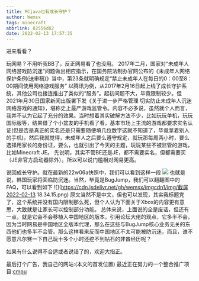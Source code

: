 ```yaml
---
title: MCjava也有成长守护？
author: Wemsx
tags: minecraft
abbrlink: 82556d82
date: 2022-02-13 17:57:35
---
```

进来看看？
<!--more-->
玩网易？不用听我BB了，反正网易看了也没用。
2017年二月，国家对“未成年人网络游戏防沉迷”问题做出相应指示，在国务院法制办官网公布的《未成年人网络保护条例(送审稿)》当中，第23条就明确规定“禁止未成年人在每日的0：00至8：00期间使用网络游戏服务”
以腾讯为例，从2017年2月16日起上线了成长守护系统，其他公司也接连推出了类似的“服务”。起初问题不大，毕竟限制较少。但2021年月30日国家新闻出版署下发《关于进一步严格管理 切实防止未成年人沉迷网络游戏的通知》，堪称史上最严游戏监管令。内容不必多说，虽然就个人而言，我并不认为它起了充分的效果。当时想着其实破解方法不少，比如玩玩单机，玩玩国际服等，结果借了个小盆友的手机看了看，基本市场上主流的游戏都要求实名认证(但是否是真正的实名还是只需要随便填几位数字这就不知道了，毕竟拿着别人的手机)。然后我就觉得，未成年人之后要么遵守规定，就玩那每周两小时，要么选择用家长的身份证，要么，也就引出了今天的主题，玩玩某些不被监管的游戏，比如Minecraft JE。
先说明，其实不管BE还是JE，都不需要实名，但都需要买（JE非官方启动器除外）。所以可以说门槛相对网易更高。

说回成长守护。就在最新的22w06a快照中，我们可以看到这样一段
![](https://cdn.jsdelivr.net/gh/wemsx/imgcdn1/img/防沉迷22w06a.png)
也就是说，韩国玩家将面临防沉迷。当然，毕竟是BugJump，我们可以翻翻图中的FAQ，可以看到如下
![](https://cdn.jsdelivr.net/gh/wemsx/imgcdn1/img/截屏2022-02-13 18.34.15.png)
原文当然不是中文，但也可以发现，其实我标题党了，这个系统并没有国内限制那么死，但个人认为下面关于Xbox的内容更有意思，大致就是让家长可以控制部分功能。
总体来说，上面说的全是废话，但还有一点，就是它会不会移植入中国地区的版本。引用论坛大佬的观点，它多半不会，因为当时网易是中国地区全版本代理，那么在这些与BugJump核心业务无关的东西他们也多半不会管。那么这样看来反而中国地区不太可能被防沉迷，而且，谁不愿意凡尔赛一下自己玩十多个小时还挖不到钻石的非酋经历呢？

如果有什么说得不合适或者说错了的，欢迎大指正。

最后打个广告，我自己的网站:[](https://wemsx.tk)(本文的首发位置)
最近正在努力的一个整合推广项目:[cmpu](https://cmpu.ml)